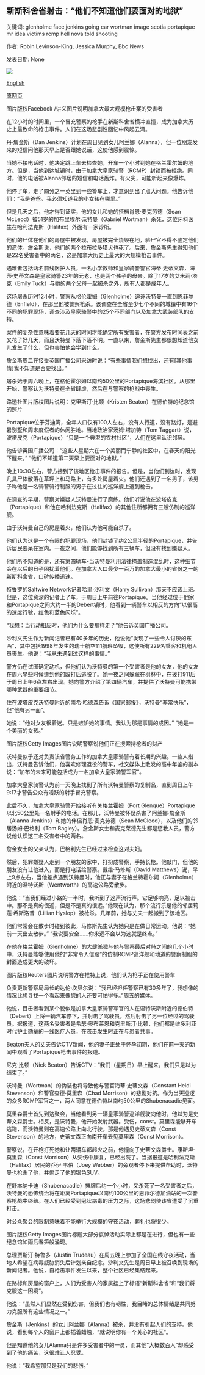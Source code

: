 ## 新斯科舍省射击：“他们不知道他们要面对的地狱”

关键词: glenholme face jenkins going car wortman image scotia portapique mr idea victims rcmp hell nova told shooting

作者: Robin Levinson-King, Jessica Murphy, Bbc News

发表日期: None

![](https://ichef.bbci.co.uk/news/1024/branded_news/A30F/production/_111934714_ns-comp.jpg)

[English](Nova%20Scotia%20shooting%3A%20%27They%20had%20no%20idea%20the%20hell%20they%20were%20going%20to%20face%27.md)

[原网页](https://www.bbc.com/news/world-us-canada-52373798)

图片版权Facebook /讲义图片说明加拿大最大规模枪击案的受害者

在12小时的时间里，一个冒充警察的枪手在新斯科舍省横冲直撞，成为加拿大历史上最致命的枪击事件。人们在这场悲剧性回忆中风起云涌。

丹·詹金斯（Dan Jenkins）计划在周日见到女儿阿兰娜（Alanna），但一位朋友发来的短信问他那天早上是否跟她说话，这使他感到震惊。

当她不接电话时，他决定跳上车去检查她，开车一个小时到她在格兰霍尔姆的地方。但是，当他到达城镇时，由于加拿大皇家骑警（RCMP）封锁而被拒绝。同时，他的电话被Alanna邻居的短信和电话轰炸。有火灾，可能听起来像爆炸。

他停了车，走了四分之一英里到一些警车上，才意识到出了点大问题。他告诉他们：“我是爸爸。我必须知道我的小女孩在哪里。”

但是几天之后，他才得到证实，他的女儿和她的搭档肖恩·麦克劳德（Sean McLeod）被51岁的加布里埃尔·沃特曼（Gabriel Wortman）杀死，这位牙科医生在哈利法克斯（Halifax）外面有一家诊所。

他们的尸体在他们的房屋中被发现，房屋被完全烧毁在地，验尸官不得不鉴定他们的遗体。詹金斯说，他们的两个拉布拉多猎犬也死了。后来，詹金斯先生得知他们是22名受害者中的两名，这是加拿大历史上最大的大规模枪击事件。

遇难者包括两名前线医护人员，一名小学教师和皇家骑警警官海蒂·史蒂文森，海蒂·史蒂文森是皇家骑警23年的元老，也是两个孩子的母亲。除了17岁的艾米莉·塔克（Emily Tuck）与她的两个父母一起被杀之外，所有人都是成年人。

这场屠杀历时12小时，警察从格伦霍姆（Glenholme）追逐沃特曼一直到恩菲尔德（Enfield），在那里他被警察枪杀。该调查在全省至少七个不同的城镇中有16个不同的犯罪现场，调查涉及皇家骑警中的25个不同部门以及加拿大武装部队的支持。

案件的复杂性意味着要花几天的时间才能确定所有受害者，在警方发布时间表之前又花了好几天，而且沃特曼下落下落不明。一直以来，詹金斯先生都很想知道他女儿发生了什么，但也害怕他会学到什么。

詹金斯周二在接受英国广播公司采访时说：“有些事情我们想找出，还有[其他事情]我不知道是否要找出。”

屠杀始于周六晚上，在格伦霍尔姆以南约50公里的Portapique海滨社区。从那里开始，警察认为沃特曼在全省肆虐，然后在与警察的枪战中丧生。

路透社图片版权图片说明：克里斯汀·比顿（Kristen Beaton）在德伯特的纪念馆的照片

Portapique位于芬迪湾，全年人口仅有100人左右，没有人行道，没有路灯，是避暑别墅和周末度假者的休闲胜地。当地政治家汤姆·塔加特（Tom Taggart）说，波塔皮克（Portapique）“只是一个典型的农村社区”，人们在这里认识邻居。

他告诉英国广播公司：“这些人星期六在一个美丽而宁静的社区中，在春天的阳光下醒来。” “他们不知道第二天早上要面对的地狱。”

晚上10:30左右，警方接到了该地区枪击事件的报告。但是，当他们到达时，发现几具尸体散落在草坪上和马路上，有多处房屋着火。他们还遇到了一名男子，该男子称他是一名骑警骑行制服的男子在过往的巡洋舰上遭到枪击。

在调查的早期，警察对嫌疑人沃特曼进行了磨练。他们听说他在波塔皮克（Portapique）和他在哈利法克斯（Halifax）的其他住所都拥有三艘仿制的巡洋舰。

由于沃特曼自己的房屋着火，他们认为他可能自杀了。

他们认为这是一个有限的犯罪现场，他们封锁了约2公里半径的Portapique，并告诉居民要呆在室内。一夜之间，他们能够找到所有三辆车，但没有找到嫌疑人。

他们所不知道的是，还有第四辆车-当沃特曼利用法律掩盖制造混乱时，这种细节会在以后的日子困扰着他们。在加拿大人口最少一百万的加拿大最小的省份之一的新斯科舍省，口碑传播迅速。

特鲁罗的Saltwire Network记者哈里·沙利文（Harry Sullivan）那天不应该上班。但是，这位资深的记者上了车，于周日上午前往Portapique。当他经过位于他家和Portapique之间大约一半的Debert镇时，他看到一辆警车以相反的方向“以很高的速度行驶，红色和蓝色闪烁”。

“我想：当行动相反时，他们为什么要那样走？”他告诉英国广播公司。

沙利文先生作为新闻记者已有40多年的历史，他说他“发现了一些令人讨厌的东西”，其中包括1998年发生的瑞士航空111航班坠毁，这使所有229名乘客和机组人员丧生。他说：“我从未遇到过这样的事情。”

警方仍在试图确定动机，但他们认为沃特曼的第一个受害者是他的女友，他的女友在周六早些时候遭到他的殴打后逃脱了。她一夜之间躲藏在树林中，在拨打911后于周日上午6点左右出现。她向警方介绍了第四辆汽车，并提供了沃特曼可能携带哪种武器的重要细节。

住在波塔皮克沃特曼附近的南希·哈德森告诉《国家邮报》，沃特曼“非常快乐”，但“他有另一面”。

她说：“他对女友很着迷。只是嫉妒她的事情。我认为那是事情的成因。” “她是一个美丽的女孩。”

图片版权Getty Images图片说明警察说他们正在搜索持枪者的财产

沃特曼似乎还对负责该省警务工作的加拿大皇家骑警有着长期的兴趣。一些人指出，沃特曼告诉他们，他喜欢修理退役的警车，社交媒体上散发的高中年鉴的副本说：“加布的未来可能包括成为一名加拿大皇家骑警军官”。

加拿大皇家骑警认为前一天晚上找到了所有沃特曼警察的复制品，直到周日上午9:17才警告公众有活跃的射手冒充警察。

此后不久，加拿大皇家骑警开始接听有关格兰霍姆（Port Glenque）Portapique以北50公里处一名射手的电话。在那儿，沃特曼被怀疑杀害了阿兰娜·詹金斯（Alanna Jenkins）和她的伴侣肖恩·麦克劳德（Sean McCleod），以及他们的邻居汤姆·巴格利（Tom Bagley）。詹金斯女士和麦克莱德先生都是惩教人员，警方说他认识这三名受害者中的两名。

詹金女士的父亲认为，巴格利先生已经过来检查这对夫妇。

然后，犯罪嫌疑人走到一个朋友的家中，打扮成警察，手持长枪。他敲门，但他的朋友没有让他进入，而是打电话给警察。戴维·马修斯（David Matthews）说，早上9点左右，当他差点遇到沃特曼时，他正与妻子在格兰特霍尔姆（Glenholme）附近的温特沃斯（Wentworth）的高速公路旁散步。

他说：“当我们经过小路的一半时，我听到了这声流行声。它足够响亮，足以被击中。那不是真的很近，但是不是真的很远。”他现在认为，那个流行乐是他的邻居莉莲·希斯洛普（Lillian Hyslop）被枪杀。几年前，她与丈夫一起搬到了该地区。

他们常常会在散步时碰到彼此，马修斯先生认为她只是在做日常运动。他说：“她前一天出去散步。” “我说要安全……你永远不会以为这就是终点。”

在他在格兰霍姆（Glenholme）的大肆杀戮与他与警察最后对峙之间的几个小时中，沃特曼能够使用他的“非常令人信服”的仿制RCMP巡洋舰和地道的警察制服的封面造成更大的破坏。

图片版权Reuters图片说明警方在推特上说，他们认为枪手正在使用警车

负责更新警察局局长的达伦·坎贝尔说：“我已经担任警察已有30多年了，我想像的情况比想寻找一个看起来像您的人还要可怕得多。”周五的媒体。

他说，目击者看到某个貌似是加拿大皇家骑警军官的人在温特沃斯附近的德伯特（Debert）上将一辆汽车停下，并射击了驾驶员，然后射击了另一位经过的驾驶员。据报道，这两名受害者是希瑟·奥布莱恩和克里斯汀·比顿，他们都是维多利亚时代护士勋章的一线医疗人员，在袭击发生时正在与患者共事。

Beaton夫人的丈夫告诉CTV新闻，他的妻子正处于怀孕初期，他们在前一天的新闻中观看了Portapique枪击事件的报道。

尼克·比顿（Nick Beaton）告诉CTV：“我们（星期日）早上醒来，我们只是以为结束了。”

沃特曼（Wortman）的伪装也将导致他与警官海蒂·史蒂文森（Constant Heidi Stevenson）和警官查德·莫里森（Chad Morrison）的悲剧对抗。作为当天巡逻的众多RCMP军官之一，两人同意在德伯特以南约50公里的Shubenacadie见面。

莫里森爵士首先到达聚会，当他看到另一辆皇家骑警巡洋舰驶向他时，他以为是史蒂文森爵士。相反，是沃特曼，他开始发射武器。受伤，const。莫里森能够开车逃跑，而沃特曼则在高速公路上向北行驶。那是他遇见史蒂文森（Const Stevenson）的地方，史蒂文森正向南开车去见莫里森（Const Morrison）。

警察说，在开枪打死她和让两辆车都起火之前，他撞向了史蒂文森爵士。康斯坦·莫里森（Const Morrison）从受伤中康复，已经出院了。当据报道是哈利法克斯（Halifax）居民的乔伊·韦伯（Joey Webber）的旁观者停下来提供帮助时，沃特曼也枪杀了他，并偷走了他的银色SUV。

在舒本纳卡迪（Shubenacadie）摊牌后约一个小时，又杀死了一名受害者之后，沃特曼的恐怖统治将在距离Portapique以南约100公里的恩菲尔德加油站的一次警察枪战中终结。在人们已经受到冠状病毒的压力之际，这场悲剧使该省遭受了沉重打击。

对公众聚会的限制意味着不能举行大规模的守夜活动，葬礼也将很少。

图片版权Getty Images图片标题大部分哀悼活动实际上都是在进行，但也有一些纪念馆如雨后春笋般涌现。

总理贾斯汀·特鲁多（Justin Trudeau）在周五晚上参加了全国在线守夜活动，当地人希望在病毒威胁消失后计划亲自纪念。沙利文先生是周日早上被召唤到现场的新闻记者。他说，自枪击事件发生以来，整个社区已经集结起来。

在路标和房屋的窗户上，人们为受害人的家属挂上了标语“新斯科舍省”和“我们将克服这一困境”。

他说：“虽然人们显然在受到伤害，但我们也有韧性，我目睹的总体情绪是共同努力克服所有这些情况之一。”

詹金斯（Jenkins）的女儿阿兰娜（Alanna）被杀，并没有引起人们的支持。他说，看到每个人的窗户上都插着蜡烛，“就说明你有一个关心的社区”。

但是知道他的女儿Alanna只是许多受害者中的一员，而其他“大概数百人”却感受到了他的痛苦，这很难让人忍受。

他说：“我希望那只是我们的悲伤。”